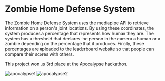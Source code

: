 # Zombie Home Defense System
The Zombie Home Defense System uses the mediapipe API to retrieve information on a person's joint locations. By using these coordinates, the system produces a percentage that represents how human they are. The system has a threshold that declares the person in the camera a human or a zombie depending on the percentage that it produces. Finally, these percentages are uploaded to the leaderboard website so that people can compare their scores with others. 

This project won us 3rd place at the Apocalypse hackathon.


![apocalypse1](https://github.com/ryan11yuan/3rd-Place-Zombie-Home-Defense-System/assets/105021269/5a173c78-c55d-4b2e-97c3-566287793523)
![apocalypse2](https://github.com/ryan11yuan/3rd-Place-Zombie-Home-Defense-System/assets/105021269/396e88dc-85e7-4828-b441-289cb9b0a39e)
